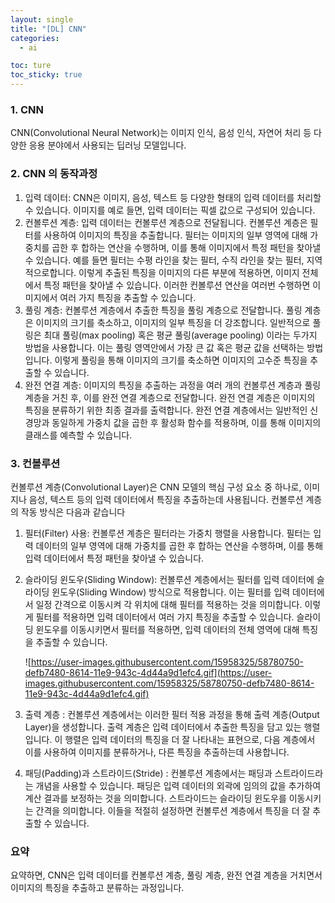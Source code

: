 ```yaml
---
layout: single
title: "[DL] CNN"
categories:
  - ai

toc: ture
toc_sticky: true
---
```


<!-- 위는 머릿말임 아래부터 포스트 본문 -->

### 1. CNN

CNN(Convolutional Neural Network)는 이미지 인식, 음성 인식, 자연어 처리 등 다양한 응용 분야에서 사용되는 딥러닝 모델입니다.

### 2. CNN 의 동작과정

1. 입력 데이터: CNN은 이미지, 음성, 텍스트 등 다양한 형태의 입력 데이터를 처리할 수 있습니다. 이미지를 예로 들면, 입력 데이터는 픽셀 값으로 구성되어 있습니다.
2. 컨볼루션 계층: 입력 데이터는 컨볼루션 계층으로 전달됩니다. 컨볼루션 계층은 필터를 사용하여 이미지의 특징을 추출합니다. 필터는 이미지의 일부 영역에 대해 가중치를 곱한 후 합하는 연산을 수행하며, 이를 통해 이미지에서 특정 패턴을 찾아낼 수 있습니다. 예를 들면 필터는 수평 라인을 찾는 필터, 수직 라인을 찾는 필터, 지역적으로합니다. 이렇게 추출된 특징을 이미지의 다른 부분에 적용하면, 이미지 전체에서 특정 패턴을 찾아낼 수 있습니다. 이러한 컨볼루션 연산을 여러번 수행하면 이미지에서 여러 가지 특징을 추출할 수 있습니다.
3. 풀링 계층: 컨볼루션 계층에서 추출한 특징을 풀링 계층으로 전달합니다. 풀링 계층은 이미지의 크기를 축소하고, 이미지의 일부 특징을 더 강조합니다. 일반적으로 풀링은 최대 풀링(max pooling) 혹은 평균 풀링(average pooling) 이라는 두가지 방법을 사용합니다. 이는 풀링 영역안에서 가장 큰 값 혹은 평균 값을 선택하는 방법입니다. 이렇게 풀링을 통해 이미지의 크기를 축소하면 이미지의 고수준 특징을 추출할 수 있습니다.
4. 완전 연결 계층: 이미지의 특징을 추출하는 과정을 여러 개의 컨볼루션 계층과 풀링 계층을 거친 후, 이를 완전 연결 계층으로 전달합니다. 완전 연결 계층은 이미지의 특징을 분류하기 위한 최종 결과를 출력합니다. 완전 연결 계층에서는 일반적인 신경망과 동일하게 가중치 값을 곱한 후 활성화 함수를 적용하며, 이를 통해 이미지의 클래스를 예측할 수 있습니다.

### 3. 컨볼루션

컨볼루션 계층(Convolutional Layer)은 CNN 모델의 핵심 구성 요소 중 하나로, 이미지나 음성, 텍스트 등의 입력 데이터에서 특징을 추출하는데 사용됩니다. 컨볼루션 계층의 작동 방식은 다음과 같습니다

1. 필터(Filter) 사용: 컨볼루션 계층은 필터라는 가중치 행렬을 사용합니다. 필터는 입력 데이터의 일부 영역에 대해 가중치를 곱한 후 합하는 연산을 수행하며, 이를 통해 입력 데이터에서 특정 패턴을 찾아낼 수 있습니다.
2. 슬라이딩 윈도우(Sliding Window): 컨볼루션 계층에서는 필터를 입력 데이터에 슬라이딩 윈도우(Sliding Window) 방식으로 적용합니다. 이는 필터를 입력 데이터에서 일정 간격으로 이동시켜 각 위치에 대해 필터를 적용하는 것을 의미합니다. 이렇게 필터를 적용하면 입력 데이터에서 여러 가지 특징을 추출할 수 있습니다. 슬라이딩 윈도우를 이동시키면서 필터를 적용하면, 입력 데이터의 전체 영역에 대해 특징을 추출할 수 있습니다.
    
    ![https://user-images.githubusercontent.com/15958325/58780750-defb7480-8614-11e9-943c-4d44a9d1efc4.gif](https://user-images.githubusercontent.com/15958325/58780750-defb7480-8614-11e9-943c-4d44a9d1efc4.gif)
    
3. 출력 계층 : 컨볼루션 계층에서는 이러한 필터 적용 과정을 통해 출력 계층(Output Layer)을 생성합니다. 출력 계층은 입력 데이터에서 추출한 특징을 담고 있는 행렬입니다. 이 행렬은 입력 데이터의 특징을 더 잘 나타내는 표현으로, 다음 계층에서 이를 사용하여 이미지를 분류하거나, 다른 특징을 추출하는데 사용합니다.
4. 패딩(Padding)과 스트라이드(Stride) : 컨볼루션 계층에서는 패딩과 스트라이드라는 개념을 사용할 수 있습니다. 패딩은 입력 데이터의 외곽에 임의의 값을 추가하여 계산 결과를 보정하는 것을 의미합니다. 스트라이드는 슬라이딩 윈도우를 이동시키는 간격을 의미합니다. 이들을 적절히 설정하면 컨볼루션 계층에서 특징을 더 잘 추출할 수 있습니다.

### 요약

요약하면, CNN은 입력 데이터를 컨볼루션 계층, 풀링 계층, 완전 연결 계층을 거치면서 이미지의 특징을 추출하고 분류하는 과정입니다.